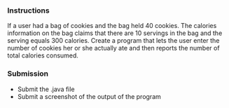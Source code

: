 ### Instructions
If a user had a bag of cookies and the bag held 40 cookies. The calories information on the bag claims that there are 10 servings in the bag and the serving equals 300 calories. Create a program that lets the user enter the number of cookies her or she actually ate and then reports the number of total calories consumed.   

### Submission
- Submit the .java file
- Submit a screenshot of the output of the program